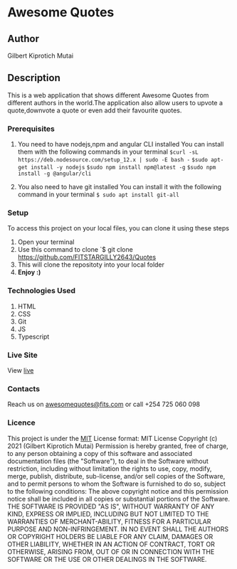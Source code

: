 # Awesome Quotes
## Author
Gilbert Kiprotich Mutai
## Description
This is a web application that shows different Awesome Quotes from different authors in the world.The application also allow users to upvote a quote,downvote a quote or even add their favourite quotes.
### Prerequisites
1. You need to have nodejs,npm and angular CLI installed
You can install them with the following commands in your terminal
`$curl -sL https://deb.nodesource.com/setup_12.x | sudo -E bash -`
`$sudo apt-get install -y nodejs`
`$sudo npm install npm@latest -g`
`$sudo npm install -g @angular/cli`

2. You also need to have git installed
You can install it with the following command in your terminal
`$ sudo apt install git-all`

### Setup
To access this project on your local files, you can clone it using these steps
1. Open your terminal
1. Use this command to clone `$ git clone https://github.com/FITSTARGILLY2643/Quotes
1. This will clone the repositoty into your local folder
1. __Enjoy :)__
### Technologies Used
1. HTML
1. CSS
1. Git 
1. JS
1. Typescript

### Live Site
View [live](https://fitstargilly2643.github.io/Quotes/)
### Contacts
Reach us on awesomequotes@fits.com or call +254 725 060 098
### Licence
This project is under the  [MIT](LICENSE)
License format:
MIT License
Copyright (c) 2021 (Gilbert Kiprotich Mutai)
Permission is hereby granted, free of charge, to any person obtaining a copy
of this software and associated documentation files (the "Software"), to deal
in the Software without restriction, including without limitation the rights
to use, copy, modify, merge, publish, distribute, sub-license, and/or sell
copies of the Software, and to permit persons to whom the Software is
furnished to do so, subject to the following conditions:
The above copyright notice and this permission notice shall be included in all
copies or substantial portions of the Software.
THE SOFTWARE IS PROVIDED "AS IS", WITHOUT WARRANTY OF ANY KIND, EXPRESS OR
IMPLIED, INCLUDING BUT NOT LIMITED TO THE WARRANTIES OF MERCHANT-ABILITY,
FITNESS FOR A PARTICULAR PURPOSE AND NON-INFRINGEMENT. IN NO EVENT SHALL THE
AUTHORS OR COPYRIGHT HOLDERS BE LIABLE FOR ANY CLAIM, DAMAGES OR OTHER
LIABILITY, WHETHER IN AN ACTION OF CONTRACT, TORT OR OTHERWISE, ARISING FROM,
OUT OF OR IN CONNECTION WITH THE SOFTWARE OR THE USE OR OTHER DEALINGS IN THE
SOFTWARE. 